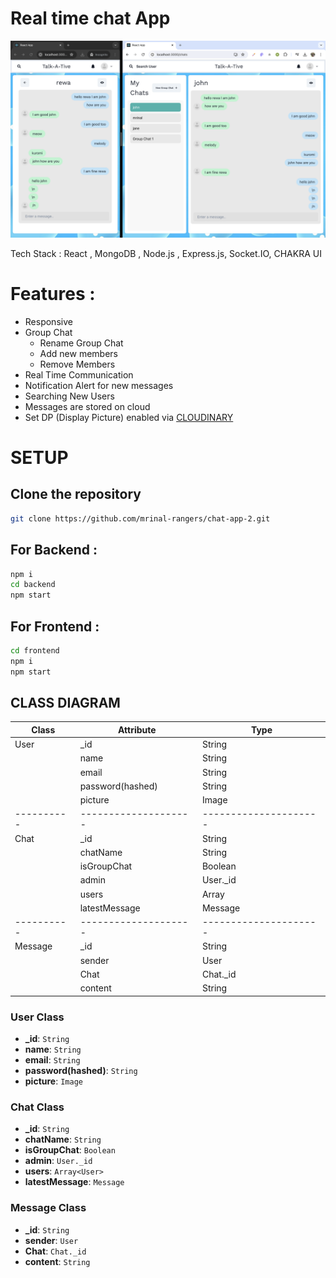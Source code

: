# Real time chat App
![alt text](demo.png)

Tech Stack : React , MongoDB , Node.js , Express.js, Socket.IO, CHAKRA UI

# Features :
- Responsive
- Group Chat 
   - Rename Group Chat
   - Add new members
   - Remove Members
- Real Time Communication 
- Notification Alert for new messages
- Searching New Users
- Messages are stored on cloud 
- Set DP (Display Picture) enabled via [CLOUDINARY](https://cloudinary.com/)


# SETUP
## Clone the repository
```bash
git clone https://github.com/mrinal-rangers/chat-app-2.git
```
## For Backend :
```bash
npm i
cd backend
npm start
```

## For Frontend :
```bash
cd frontend
npm i
npm start
```


## CLASS DIAGRAM

| Class    | Attribute          | Type                |
|----------|--------------------|---------------------|
| User     | _id                | String              |
|          | name               | String              |
|          | email              | String              |
|          | password(hashed)   | String              |
|          | picture            | Image               |
|----------|--------------------|---------------------|
| Chat     | _id                | String              |
|          | chatName           | String              |
|          | isGroupChat        | Boolean             |
|          | admin              | User._id            |
|          | users              | Array<User>         |
|          | latestMessage      | Message             |
|----------|--------------------|---------------------|
| Message  | _id                | String              |
|          | sender             | User                |
|          | Chat               | Chat._id            |
|          | content            | String              |


### User Class
- **_id**: `String`
- **name**: `String`
- **email**: `String`
- **password(hashed)**: `String`
- **picture**: `Image`

### Chat Class
- **_id**: `String`
- **chatName**: `String`
- **isGroupChat**: `Boolean`
- **admin**: `User._id`
- **users**: `Array<User>`
- **latestMessage**: `Message`

### Message Class
- **_id**: `String`
- **sender**: `User`
- **Chat**: `Chat._id`
- **content**: `String`


